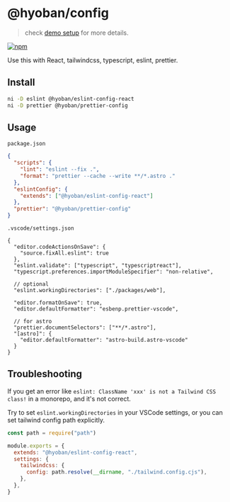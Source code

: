 # @hyoban/config

> check [demo setup](./apps) for more details.

[![npm](https://img.shields.io/npm/v/@hyoban/eslint-config-react?color=444&label=)](https://npmjs.com/package/@hyoban/eslint-config-react)

Use this with React, tailwindcss, typescript, eslint, prettier.

## Install

```bash
ni -D eslint @hyoban/eslint-config-react
ni -D prettier @hyoban/prettier-config
```

## Usage

`package.json`

```json
{
  "scripts": {
    "lint": "eslint --fix .",
    "format": "prettier --cache --write **/*.astro ."
  },
  "eslintConfig": {
    "extends": ["@hyoban/eslint-config-react"]
  },
  "prettier": "@hyoban/prettier-config"
}
```

`.vscode/settings.json`

```jsonc
{
  "editor.codeActionsOnSave": {
    "source.fixAll.eslint": true
  },
  "eslint.validate": ["typescript", "typescriptreact"],
  "typescript.preferences.importModuleSpecifier": "non-relative",

  // optional
  "eslint.workingDirectories": ["./packages/web"],

  "editor.formatOnSave": true,
  "editor.defaultFormatter": "esbenp.prettier-vscode",

  // for astro
  "prettier.documentSelectors": ["**/*.astro"],
  "[astro]": {
    "editor.defaultFormatter": "astro-build.astro-vscode"
  }
}
```

## Troubleshooting

If you get an error like `eslint: ClassName 'xxx' is not a Tailwind CSS class!` in a monorepo, and it's not correct.

Try to set `eslint.workingDirectories` in your VSCode settings, or you can set tailwind config path explicitly.

```js
const path = require("path")

module.exports = {
  extends: "@hyoban/eslint-config-react",
  settings: {
    tailwindcss: {
      config: path.resolve(__dirname, "./tailwind.config.cjs"),
    },
  },
}
```
